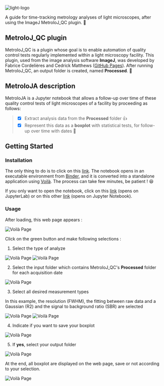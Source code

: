 <picture>
 <source media="(prefers-color-scheme: dark)" srcset="https://github.com/CSaint-Hilaire/MetroloJA/blob/main/images/MetroloJA_logo_black.png">
 <img alt="light-logo" src="https://github.com/CSaint-Hilaire/MetroloJA/blob/main/images/MetroloJA_logo_white.png">
</picture>

A guide for time-tracking metrology analyses of light microscopes, after using the ImageJ MetroloJ_QC plugin. :tada:

## MetroloJ_QC plugin
MetroloJ_QC is a plugin whose goal is to enable automation of quality control tests regularly implemented within a light microscopy facility. This plugin, used from the image analysis software **ImageJ**, was developed by Fabrice Cordelières and Cedrick Matthews ([GitHub Pages](https://github.com/MontpellierRessourcesImagerie/MetroloJ_QC)). After running MetroloJ_QC, an output folder is created, named **Processed**. &#x1F4D7; 

## MetroloJA description
MetroloJA is a Jupyter notebook that allows a follow-up over time of these quality control tests of light microscopes of a facility by proceeding as follows: 
 > - [x] Extract analysis data from the **Processed** folder :+1:
 > - [x] Represent this data as a **boxplot** with statistical tests, for follow-up over time with dates :tada:

## Getting Started
### Installation
The only thing to do is to click on this [link](https://mybinder.org/v2/gh/CSaint-Hilaire/MetroloJA/HEAD?urlpath=%2Fvoila%2Frender%2Fmetroloj_analyze.ipynb). 
The notebook opens in an executable environment from [Binder](https://mybinder.readthedocs.io/en/latest/), and it is converted into a standalone application using [Voilà](https://voila.readthedocs.io/en/stable/using.html). The process can take few minutes, be patient ! :laughing:

If you only want to open the notebook, click on this [link](https://mybinder.org/v2/gh/CSaint-Hilaire/MetroloJA/HEAD) (opens on JupyterLab) or on this other [link](https://mybinder.org/v2/gh/CSaint-Hilaire/MetroloJA/HEAD?urlpath=tree%2Fmetroloj_analyze.ipynb) (opens on Jupyter Notebook). 

### Usage
After loading, this web page appears :

![Voilà Page](https://github.com/CSaint-Hilaire/MetroloJA/blob/main/images/usage_1.png) 

Click on the green button and make following selections : 
1. Select the type of analyze

![Voilà Page](https://github.com/CSaint-Hilaire/MetroloJA/blob/main/images/usage_2.png) ![Voilà Page](https://github.com/CSaint-Hilaire/MetroloJA/blob/main/images/usage_2bis.png)

2. Select the input folder which contains MetroloJ_QC's **Processed** folder for each acquisition date

![Voilà Page](https://github.com/CSaint-Hilaire/MetroloJA/blob/main/images/usage_3.png)

3. Select all desired measurement types

In this example, the resolution (FWHM), the fitting between raw data and a Gaussian (R2) and the signal to background ratio (SBR) are selected  

![Voilà Page](https://github.com/CSaint-Hilaire/MetroloJA/blob/main/images/usage_4.png) ![Voilà Page](https://github.com/CSaint-Hilaire/MetroloJA/blob/main/images/usage_5.png)

4. Indicate if you want to save your boxplot

![Voilà Page](https://github.com/CSaint-Hilaire/MetroloJA/blob/main/images/usage_6.png)

5. If **yes**, select your output folder 

![Voilà Page](https://github.com/CSaint-Hilaire/MetroloJA/blob/main/images/usage_7.png)

At the end, all boxplot are displayed on the web page, save or not according to your selection.

![Voilà Page](https://github.com/CSaint-Hilaire/MetroloJA/blob/main/images/usage_8.png)
